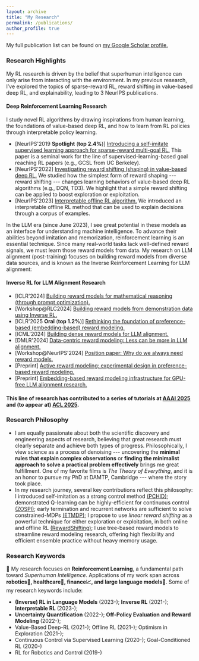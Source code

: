 ```yaml
---
layout: archive
title: "My Research"
permalink: /publications/
author_profile: true
---
```


  My full publication list can be found on <u><a href="https://scholar.google.com/citations?hl=en&user=7ZNoHJkAAAAJ&view_op=list_works&sortby=pubdate">my Google Scholar profile</a>.</u>

<!-- {% include base_path %} -->
<!-- *: corresponding author -->

### Research Highlights

My RL research is driven by the belief that superhuman intelligence can only arise from interacting with the environment.
In my previous research, I’ve explored the topics of sparse-reward RL, reward shifting in value-based deep RL, and explainability, leading to 3 NeurIPS publications.
#### Deep Reinforcement Learning Research
I study novel RL algorithms by drawing inspirations from human learning, the foundations of value-based deep RL, and how to learn from RL policies through interpretable policy learning.

- [NeurIPS'2019 **Spotlight** (**top 2.4%**)] [Introducing a self-imitate supervised learning approach for sparse-reward multi-goal RL.](https://proceedings.neurips.cc/paper_files/paper/2019/file/3891b14b5d8cce2fdd8dcdb4ded28f6d-Paper.pdf) This paper is a seminal work for the line of supervised-learning-based goal reaching RL papers (e.g., GCSL from UC Berkeley).
- [NeurIPS'2022] [Investigating reward shifting (shaping) in value-based deep RL.](https://openreview.net/pdf?id=iCxRsZcVVAH) We studied how the simplest form of reward shaping --- reward shifting --- changes learning behaviors of value-based deep RL algorithms (e.g., DQN, TD3). We highlight that a simple reward shifting can be applied to boost exploration or exploitation.
- [NeurIPS'2023] [Interpretable offline RL algorithm.](https://proceedings.neurips.cc/paper_files/paper/2023/file/096b1019463f34eb241e87cfce8dfe16-Paper-Conference.pdf) We introduced an interpretable offline RL method that can be used to explain decisions through a corpus of examples.

In the LLM era (since June 2023), I see great potential in these models as an interface for understanding machine intelligence. To advance their abilities beyond imitation and memorization, reinforcement learning is an essential technique. Since many real-world tasks lack well-defined reward signals, we must learn those reward models from data. My research on LLM alignment (post-training) focuses on building reward models from diverse data sources, and is known as the Inverse Reinforcement Learning for LLM alignment:
#### Inverse RL for LLM Alignment Research
- [ICLR'2024] [Building reward models for mathematical reasoning (through prompt optimization).](https://arxiv.org/pdf/2309.06553)
- [Workshop@RLC2024] [Building reward models from demonstration data using Inverse RL.](https://arxiv.org/pdf/2405.15624)
- [ICLR'2025 **Oral** (**top 1.2%**)] [Rethinking the foundation of preference-based (embedding-based) reward modeling.](https://openreview.net/forum?id=rfdblE10qm)
- [ICML'2024] [Building dense reward models for LLM alignment.](https://arxiv.org/pdf/2402.00782)
- [DMLR'2024] [Data-centric reward modeling: Less can be more in LLM alignment.](https://openreview.net/forum?id=wg5y4AK6l7)
- [Workshop@NeurIPS'2024] [Position paper: Why do we always need reward models.](https://openreview.net/pdf?id=qpop1gQvVQ)
- [Preprint] [Active reward modeling: experimental design in preference-based reward modeling.](https://arxiv.org/pdf/2502.04354)
- [Preprint] [Embedding-based reward modeling infrastructure for GPU-free LLM alignment research.](https://arxiv.org/pdf/2502.04357)
#### This line of research has contributed to a series of tutorials at [AAAI 2025](https://underline.io/events/473/sessions?eventSessionId=19071) and (to appear at) [ACL 2025](https://2025.aclweb.org/program/tutorials/).


### Research Philosophy
  - I am equally passionate about both the scientific discovery and engineering aspects of research, believing that great research must clearly separate and achieve both types of progress. Philosophically, I view science as a process of denoising --- uncovering the **minimal rules that explain complex observations** or **finding the minimalist approach to solve a practical problem effectively** brings me great fulfillment. One of my favorite films is _The Theory of Everything_, and it is an honor to pursue my PhD at DAMTP, Cambridge --- where the story took place.
  - In my research journey, several key contributions reflect this philosophy: I introduced self-imitation as a strong control method [(PCHID)](https://proceedings.neurips.cc/paper_files/paper/2019/file/3891b14b5d8cce2fdd8dcdb4ded28f6d-Paper.pdf); demonstrated Q-learning can be highly-efficient for continuous control [(ZOSPI)](https://arxiv.org/pdf/2006.06600); early termination and recurrent networks are sufficient to solve constrained-MDPs [(ETMDP)](https://arxiv.org/pdf/2107.04200); I propose to use _linear reward shifting_ as a powerful technique for either exploration or exploitation, in both online and offline RL [(RewardShifting)](https://proceedings.neurips.cc/paper_files/paper/2022/file/f600d1a3f6a63f782680031f3ce241a7-Paper-Conference.pdf); I use tree-based reward models to streamline reward modeling research, offering high flexibility and efficient ensemble practice without heavy memory usage.

### Research Keywords
🤖️ My research focuses on **Reinforcement Learning**, a fundamental path toward _Superhuman Intelligence_. Applications of my work span across **robotics🦾, healthcare💉, finance📈, and large language models🧠**. Some of my research keywords include:

- **(Inverse) RL in Language Models** (2023-); **Inverse RL** (2021-); **Interpretable RL** (2023-); 
- **Uncertainty Quantification** (2022-); **Off-Policy Evaluation and Reward Modeling** (2022-);
- Value-Based Deep-RL (2021-); Offline RL (2021-); Optimism in Exploration (2021-); 
- Continuous Control via Supervised Learning (2020-); Goal-Conditioned RL (2020-)
- RL for Robotics and Control (2019-)

